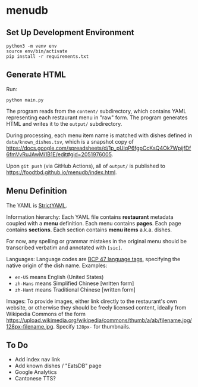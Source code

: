 # menudb

## Set Up Development Environment

    python3 -m venv env
    source env/bin/activate
    pip install -r requirements.txt

## Generate HTML

Run:

    python main.py

The program reads from the `content/` subdirectory, which contains YAML representing each restaurant menu in "raw" form. The program generates HTML and writes it to the `output/` subdirectory.

During processing, each menu item name is matched with dishes defined in `data/known_dishes.tsv`, which is a snapshot copy of https://docs.google.com/spreadsheets/d/1p_pUiqP6fgpCcKsQ4Ok7WpijfDf6fmVvRuJAwMi1B1E/edit#gid=2051976005.


Upon `git push` (via GitHub Actions), all of `output/` is published to https://foodtbd.github.io/menudb/index.html.


## Menu Definition

The YAML is [StrictYAML](https://hitchdev.com/strictyaml/).  

Information hierarchy: Each YAML file contains **restaurant** metadata coupled with a **menu** definition.  Each menu contains **pages**. Each page contains **sections**. Each section contains **menu items** a.k.a. dishes.

For now, any spelling or grammar mistakes in the original menu should be transcribed verbatim and annotated with `[sic]`.

Languages: Language codes are [BCP 47 language tags](https://en.wikipedia.org/wiki/IETF_language_tag), specifying the native origin of the dish name. Examples:
* `en-US` means English (United States)
* `zh-Hans` means Simplified Chinese [written form]
* `zh-Hant` means Traditional Chinese [written form]

Images: To provide images, either link directly to the restaurant's own website, or otherwise they should be freely licensed content, ideally from Wikipedia Commons of the form https://upload.wikimedia.org/wikipedia/commons/thumb/a/ab/filename.jpg/128px-filename.jpg. Specify `128px-` for thumbnails.


## To Do

* Add index nav link
* Add known dishes / "EatsDB" page
* Google Analytics
* Cantonese TTS?
